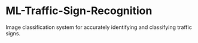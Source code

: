 # ML-Traffic-Sign-Recognition
Image classification system for accurately identifying and classifying traffic signs.
